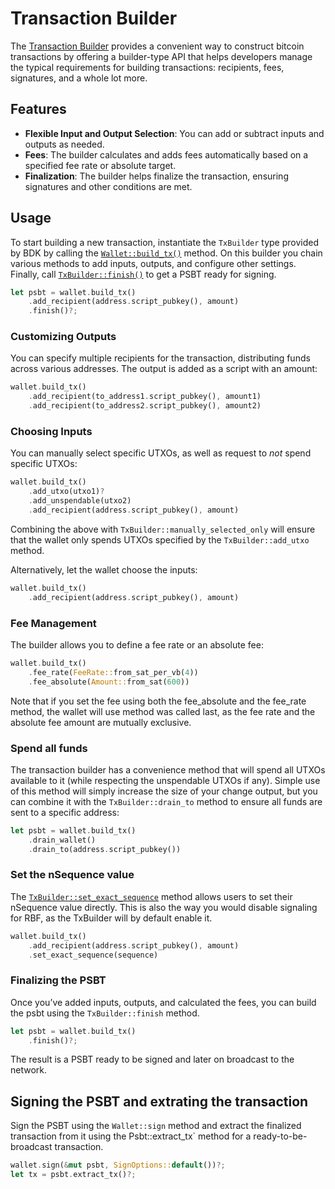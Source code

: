 # Transaction Builder

The [Transaction Builder](https://docs.rs/bdk_wallet/latest/bdk_wallet/struct.TxBuilder.html) provides a convenient way to construct bitcoin transactions by offering a builder-type API that helps developers manage the typical requirements for building transactions: recipients, fees, signatures, and a whole lot more.

## Features

- **Flexible Input and Output Selection**: You can add or subtract inputs and outputs as needed.
- **Fees**: The builder calculates and adds fees automatically based on a specified fee rate or absolute target.
- **Finalization**: The builder helps finalize the transaction, ensuring signatures and other conditions are met.

## Usage

To start building a new transaction, instantiate the `TxBuilder` type provided by BDK by calling the [`Wallet::build_tx()`](https://docs.rs/bdk_wallet/latest/bdk_wallet/struct.Wallet.html#method.build_tx) method. On this builder you chain various methods to add inputs, outputs, and configure other settings. Finally, call [`TxBuilder::finish()`](https://docs.rs/bdk_wallet/latest/bdk_wallet/tx_builder/struct.TxBuilder.html#method.finish) to get a PSBT ready for signing.

```rust
let psbt = wallet.build_tx()
    .add_recipient(address.script_pubkey(), amount)
    .finish()?;
```

### Customizing Outputs

You can specify multiple recipients for the transaction, distributing funds across various addresses. The output is added as a script with an amount:

```rust
wallet.build_tx()
    .add_recipient(to_address1.script_pubkey(), amount1)
    .add_recipient(to_address2.script_pubkey(), amount2)
```

### Choosing Inputs

You can manually select specific UTXOs, as well as request to _not_ spend specific UTXOs:

```rust
wallet.build_tx()
    .add_utxo(utxo1)?
    .add_unspendable(utxo2)
    .add_recipient(address.script_pubkey(), amount)
```

Combining the above with `TxBuilder::manually_selected_only` will ensure that the wallet only spends UTXOs specified by the `TxBuilder::add_utxo` method.

Alternatively, let the wallet choose the inputs:

```rust
wallet.build_tx()
    .add_recipient(address.script_pubkey(), amount)
```

### Fee Management

The builder allows you to define a fee rate or an absolute fee:

```rust
wallet.build_tx()
    .fee_rate(FeeRate::from_sat_per_vb(4))
    .fee_absolute(Amount::from_sat(600))
```

Note that if you set the fee using both the fee_absolute and the fee_rate method, the wallet will use method was called last, as the fee rate and the absolute fee amount are mutually exclusive.

### Spend all funds

The transaction builder has a convenience method that will spend all UTXOs available to it (while respecting the unspendable UTXOs if any). Simple use of this method will simply increase the size of your change output, but you can combine it with the `TxBuilder::drain_to` method to ensure all funds are sent to a specific address:

```rust
let psbt = wallet.build_tx()
    .drain_wallet()
    .drain_to(address.script_pubkey())
```

### Set the nSequence value

The [`TxBuilder::set_exact_sequence`](https://docs.rs/bdk_wallet/1.0.0-beta.5/bdk_wallet/struct.TxBuilder.html#method.set_exact_sequence
) method allows users to set their nSequence value directly. This is also the way you would disable signaling for RBF, as the TxBuilder will by default enable it.

```rust
wallet.build_tx()
    .add_recipient(address.script_pubkey(), amount)
    .set_exact_sequence(sequence)
```

### Finalizing the PSBT

Once you’ve added inputs, outputs, and calculated the fees, you can build the psbt using the `TxBuilder::finish` method.

```rust
let psbt = wallet.build_tx()
    .finish()?;
```

The result is a PSBT ready to be signed and later on broadcast to the network.

## Signing the PSBT and extrating the transaction

Sign the PSBT using the `Wallet::sign` method and extract the finalized transaction from it using the Psbt::extract_tx` method for a ready-to-be-broadcast transaction.

```rust
wallet.sign(&mut psbt, SignOptions::default())?;
let tx = psbt.extract_tx()?;
```
